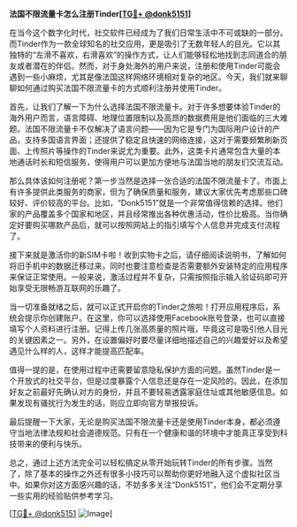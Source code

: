**法国不限流量卡怎么注册Tinder[[TG💪+ @donk5151](https://t.me/s/donk5151)]**

在当今这个数字化时代，社交软件已经成为了我们日常生活中不可或缺的一部分。而Tinder作为一款全球知名的社交应用，更是吸引了无数年轻人的目光。它以其独特的“左滑不喜欢，右滑喜欢”的操作方式，让人们能够轻松地找到志同道合的朋友或者潜在的伴侣。然而，对于身处海外的用户来说，注册和使用Tinder可能会遇到一些小麻烦，尤其是像法国这样网络环境相对复杂的地区。今天，我们就来聊聊如何通过购买法国不限流量卡的方式顺利注册并使用Tinder。

首先，让我们了解一下为什么选择法国不限流量卡。对于许多想要体验Tinder的海外用户而言，语言障碍、地理位置限制以及高昂的数据费用是他们面临的三大难题。法国不限流量卡不仅解决了语言问题——因为它是专门为国际用户设计的产品，支持多国语言界面；还提供了稳定且快速的网络连接，这对于需要频繁刷新页面、上传照片等操作的Tinder来说尤为重要。此外，这类卡片通常包含大量的本地通话时长和短信服务，使得用户可以更加方便地与法国当地的朋友们交流互动。

那么具体该如何注册呢？第一步当然是选择一张合适的法国不限流量卡了。市面上有许多提供此类服务的商家，但为了确保质量和服务，建议大家优先考虑那些口碑较好、评价较高的平台。比如，“Donk5151”就是一个非常值得信赖的选择。他们家的产品覆盖多个国家和地区，并且经常推出各种优惠活动，性价比极高。当你确定好要购买哪款产品后，就可以按照网站上的指引填写个人信息并完成支付流程了。

接下来就是激活你的新SIM卡啦！收到实物卡之后，请仔细阅读说明书，了解如何将旧手机中的数据迁移过来，同时也要注意检查是否需要额外安装特定的应用程序来保证正常使用。一般来说，激活过程并不复杂，只需按照指示输入验证码即可开始享受无限畅游互联网的乐趣了。

当一切准备就绪之后，就可以正式开启你的Tinder之旅啦！打开应用程序后，系统会提示你创建账户。在这里，你可以选择使用Facebook账号登录，也可以直接填写个人资料进行注册。记得上传几张高质量的照片哦，毕竟这可是吸引他人目光的关键因素之一。另外，在设置偏好时要尽量详细地描述自己的兴趣爱好以及希望遇见什么样的人，这样才能提高匹配率。

值得一提的是，在使用过程中还需要留意隐私保护方面的问题。虽然Tinder是一个开放式的社交平台，但是过度暴露个人信息还是存在一定风险的。因此，在添加好友之前最好先确认对方的身份，并且不要轻易透露家庭住址或其他敏感信息。如果发现有骚扰行为发生的话，则应立即向官方举报投诉。

最后提醒一下大家，无论是购买法国不限流量卡还是使用Tinder本身，都必须遵守当地法律法规和社会道德规范。只有在一个健康和谐的环境中才能真正享受到科技带来的便利与快乐。

总之，通过上述方法完全可以轻松搞定从零开始玩转Tinder的所有步骤。当然了，除了基本的操作之外还有很多小技巧可以帮助你更好地融入这个虚拟社区当中。如果你对这方面感兴趣的话，不妨多多关注“Donk5151”，他们会不定期分享一些实用的经验贴供参考学习。

[[TG💪+ @donk5151](https://t.me/s/donk5151) ![Image](https://i.postimg.cc/rwNCRYN7/Snipaste-2025-04-30-17-27-05.png)]
